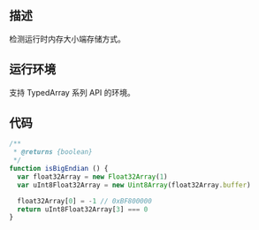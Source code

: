 ## 描述

检测运行时内存大小端存储方式。

## 运行环境

支持 TypedArray 系列 API 的环境。

## 代码

``` js
/**
 * @returns {boolean}
 */
function isBigEndian () {
  var float32Array = new Float32Array(1)
  var uInt8Float32Array = new Uint8Array(float32Array.buffer)

  float32Array[0] = -1 // 0xBF800000
  return uInt8Float32Array[3] === 0
}
```
